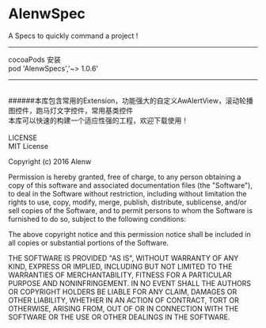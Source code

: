 # AlenwSpec
A Specs to quickly command a project !

<hr>
cocoaPods 安装<br> pod 'AlenwSpecs','~> 1.0.6'
<hr/>
<br>
######本库包含常用的Extension，功能强大的自定义AwAlertView，滚动轮播图控件，跑马灯文字控件，常用基类控件<br/> 本库可以快速的构建一个适应性强的工程，欢迎下载使用！<br><br/>LICENSE <br>MIT License

Copyright (c) 2016 Alenw

Permission is hereby granted, free of charge, to any person obtaining a copy
of this software and associated documentation files (the "Software"), to deal
in the Software without restriction, including without limitation the rights
to use, copy, modify, merge, publish, distribute, sublicense, and/or sell
copies of the Software, and to permit persons to whom the Software is
furnished to do so, subject to the following conditions:

The above copyright notice and this permission notice shall be included in all
copies or substantial portions of the Software.

THE SOFTWARE IS PROVIDED "AS IS", WITHOUT WARRANTY OF ANY KIND, EXPRESS OR
IMPLIED, INCLUDING BUT NOT LIMITED TO THE WARRANTIES OF MERCHANTABILITY,
FITNESS FOR A PARTICULAR PURPOSE AND NONINFRINGEMENT. IN NO EVENT SHALL THE
AUTHORS OR COPYRIGHT HOLDERS BE LIABLE FOR ANY CLAIM, DAMAGES OR OTHER
LIABILITY, WHETHER IN AN ACTION OF CONTRACT, TORT OR OTHERWISE, ARISING FROM,
OUT OF OR IN CONNECTION WITH THE SOFTWARE OR THE USE OR OTHER DEALINGS IN THE
SOFTWARE.

